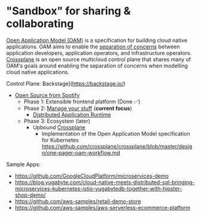 # "Sandbox" for sharing & collaborating

[Open Application Model (OAM)](https://github.com/oam-dev/spec) is a specification for building cloud native applications. OAM aims to enable the [separation of concerns](https://github.com/oam-dev/spec/blob/d16d5add/introduction.md) between application developers, application operators, and infrastructure operators. [Crossplane](https://crossplane.io/) is an open source multicloud control plane that shares many of OAM's goals around enabling the separation of concerns when modelling cloud native applications.
  
Control Plane: Backstage](https://backstage.io/)
  * [Open Source from Spotify](https://labs.spotify.com/2020/04/21/how-we-use-backstage-at-spotify/)
    * Phase 1: Extensible frontend platform (Done ✅) 
    * Phase 2: [Manage your stuff](https://backstage.io/blog/2020/05/22/phase-2-service-catalog) (**current focus**)
       * [Distributed Application Runtime](https://dapr.io/)
    * Phase 3: Ecosystem (later)
       * Upbound [Crossplane](https://github.com/crossplane/crossplane)
         * Implementation of the Open Application Model specification for Kubernetes https://github.com/crossplane/crossplane/blob/master/design/one-pager-oam-workflow.md
       
Sample Apps:  
  * https://github.com/GoogleCloudPlatform/microservices-demo
  * https://blog.yugabyte.com/cloud-native-meets-distributed-sql-bringing-microservices-kubernetes-istio-yugabytedb-together-with-hipster-shop-demo/
  * https://github.com/aws-samples/retail-demo-store
  * https://github.com/aws-samples/aws-serverless-ecommerce-platform
  
